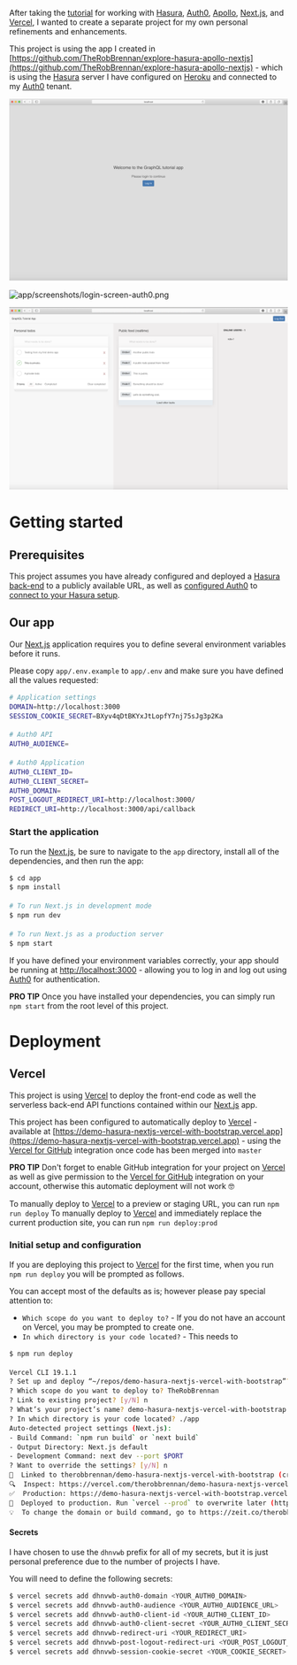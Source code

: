 After taking the [tutorial](https://hasura.io/learn/graphql/nextjs-fullstack-serverless) for working with [Hasura](https://hasura.io/), [Auth0](https://auth0.com), [Apollo](https://www.apollographql.com), [Next.js](https://nextjs.org), and [Vercel](https://vercel.com/), I wanted to create a separate project for my own personal refinements and enhancements.

This project is using the app I created in [https://github.com/TheRobBrennan/explore-hasura-apollo-nextjs](https://github.com/TheRobBrennan/explore-hasura-apollo-nextjs) - which is using the [Hasura](https://hasura.io/) server I have configured on [Heroku](https://www.heroku.com/) and connected to my [Auth0](https://auth0.com) tenant.

![app/screenshots/login-screen.png](app/screenshots/login-screen.png)

![app/screenshots/login-screen-auth0.png](app/screenshots/login-screen-auth0.png)

![app/screenshots/authenticated-user-default-view.png](app/screenshots/authenticated-user-default-view.png)

# Getting started

## Prerequisites

This project assumes you have already configured and deployed a [Hasura back-end](https://github.com/TheRobBrennan/explore-hasura-apollo-nextjs#hasura-backend-setup) to a publicly available URL, as well as [configured Auth0](https://github.com/TheRobBrennan/explore-hasura-apollo-nextjs#auth0-setup) to [connect to your Hasura setup](https://github.com/TheRobBrennan/explore-hasura-apollo-nextjs#connect-hasura-with-auth0).

## Our app

Our [Next.js](https://nextjs.org) application requires you to define several environment variables before it runs.

Please copy `app/.env.example` to `app/.env` and make sure you have defined all the values requested:

```sh
# Application settings
DOMAIN=http://localhost:3000
SESSION_COOKIE_SECRET=BXyv4qDtBKYxJtLopfY7nj75sJg3p2Ka

# Auth0 API
AUTH0_AUDIENCE=

# Auth0 Application
AUTH0_CLIENT_ID=
AUTH0_CLIENT_SECRET=
AUTH0_DOMAIN=
POST_LOGOUT_REDIRECT_URI=http://localhost:3000/
REDIRECT_URI=http://localhost:3000/api/callback
```

### Start the application

To run the [Next.js](https://nextjs.org), be sure to navigate to the `app` directory, install all of the dependencies, and then run the app:

```sh
$ cd app
$ npm install

# To run Next.js in development mode
$ npm run dev

# To run Next.js as a production server
$ npm start
```

If you have defined your environment variables correctly, your app should be running at [http://localhost:3000](http://localhost:3000) - allowing you to log in and log out using [Auth0](https://auth0.com) for authentication.

**PRO TIP** Once you have installed your dependencies, you can simply run `npm start` from the root level of this project.

# Deployment

## Vercel

This project is using [Vercel](https://vercel.com/) to deploy the front-end code as well the serverless back-end API functions contained within our [Next.js](https://nextjs.org) app.

This project has been configured to automatically deploy to [Vercel](https://vercel.com/) - available at [https://demo-hasura-nextjs-vercel-with-bootstrap.vercel.app](https://demo-hasura-nextjs-vercel-with-bootstrap.vercel.app) - using the [Vercel for GitHub](https://vercel.com/github) integration once code has been merged into `master`

**PRO TIP** Don't forget to enable GitHub integration for your project on [Vercel](https://vercel.com/) as well as give permission to the [Vercel for GitHub](https://vercel.com/github) integration on your account, otherwise this automatic deployment will not work 🤓

To manually deploy to [Vercel](https://vercel.com/) to a preview or staging URL, you can run `npm run deploy`
To manually deploy to [Vercel](https://vercel.com/) and immediately replace the current production site, you can run `npm run deploy:prod`

### Initial setup and configuration

If you are deploying this project to [Vercel](https://vercel.com/) for the first time, when you run `npm run deploy` you will be prompted as follows.

You can accept most of the defaults as is; however please pay special attention to:

- `Which scope do you want to deploy to?` - If you do not have an account on Vercel, you may be prompted to create one.
- `In which directory is your code located?` - This needs to

```sh
$ npm run deploy

Vercel CLI 19.1.1
? Set up and deploy “~/repos/demo-hasura-nextjs-vercel-with-bootstrap”? [Y/n] Y
? Which scope do you want to deploy to? TheRobBrennan
? Link to existing project? [y/N] n
? What’s your project’s name? demo-hasura-nextjs-vercel-with-bootstrap
? In which directory is your code located? ./app
Auto-detected project settings (Next.js):
- Build Command: `npm run build` or `next build`
- Output Directory: Next.js default
- Development Command: next dev --port $PORT
? Want to override the settings? [y/N] n
🔗  Linked to therobbrennan/demo-hasura-nextjs-vercel-with-bootstrap (created .vercel and added it to .gitignore)
🔍  Inspect: https://vercel.com/therobbrennan/demo-hasura-nextjs-vercel-with-bootstrap/dx4tnv5ty [2s]
✅  Production: https://demo-hasura-nextjs-vercel-with-bootstrap.vercel.app [copied to clipboard] [49s]
📝  Deployed to production. Run `vercel --prod` to overwrite later (https://vercel.link/2F).
💡  To change the domain or build command, go to https://zeit.co/therobbrennan/demo-hasura-nextjs-vercel-with-bootstrap/settings
```

#### Secrets

I have chosen to use the `dhnvwb` prefix for all of my secrets, but it is just personal preference due to the number of projects I have.

You will need to define the following secrets:

```sh
$ vercel secrets add dhnvwb-auth0-domain <YOUR_AUTH0_DOMAIN>                            // myapp.us.auth0.com
$ vercel secrets add dhnvwb-auth0-audience <YOUR_AUTH0_AUDIENCE_URL>                    // https://myapp.us.auth0.com/api/v2/
$ vercel secrets add dhnvwb-auth0-client-id <YOUR_AUTH0_CLIENT_ID>                      // See your Auth0 Application settings
$ vercel secrets add dhnvwb-auth0-client-secret <YOUR_AUTH0_CLIENT_SECRET>              // See your Auth0 Application settings
$ vercel secrets add dhnvwb-redirect-uri <YOUR_REDIRECT_URI>                            // https://myapp.vercel.app/api/callback
$ vercel secrets add dhnvwb-post-logout-redirect-uri <YOUR_POST_LOGOUT_REDIRECT_URI>    // https://myapp.vercel.app
$ vercel secrets add dhnvwb-session-cookie-secret <YOUR_COOKIE_SECRET>                  // Random 32 character string
```
